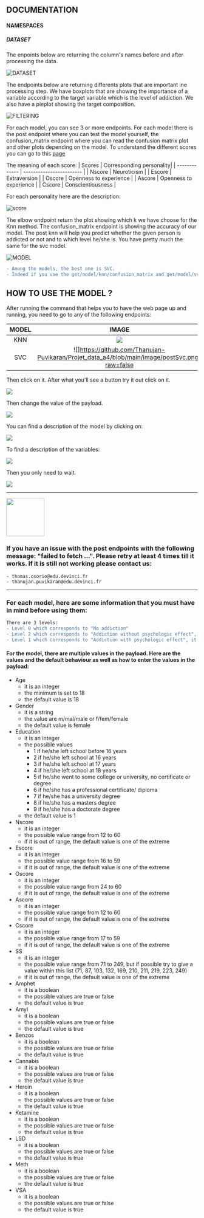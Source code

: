 ## DOCUMENTATION

#### NAMESPACES
##### DATASET
The enpoints below are returning the column's names before and after processing the data.

![DATASET](https://github.com/Thanujan-Puvikaran/Projet_data_a4/blob/main/image/dataset.png?raw=false)


The endpoints below are returning differents plots that are important ine processing step. We have boxplots that are showing the importance of a variable according to the target variable which is the level of addiction. We also have a pieplot showing the target composition.

![FILTERING](https://github.com/Thanujan-Puvikaran/Projet_data_a4/blob/main/image/filtering.png?raw=false)



For each model, you can see 3 or more endpoints. For each model there is the post endpoint where you can test the model yourself, the confusion_matrix endpoint where you can read the confusion matrix plot and other plots depending on the model. To understand the different scores you can go to this [page](https://en.wikipedia.org/wiki/Revised_NEO_Personality_Inventory?fbclid=IwAR3E5_5whyAQGpsvxHmNtFuPYJGYA6YU9KYT4VodBh8RkTjpwy28owNUWOc)




The meaning of each score:
| Scores        | Corresponding personality|
| ------------- | ------------------------ |
| Nscore        | Neuroticism              |
| Escore        | Extraversion             |
| Oscore        | Openness to experience   |
| Ascore        | Openness to experience   |
| Cscore        | Conscientiousness        |

For each personality here are the description:

![score](https://github.com/Thanujan-Puvikaran/Projet_data_a4/blob/main/image/score.png?raw=false)



The elbow endpoint return the plot showing which k we have choose for the Knn method.
The confusion_matrix endpoint is showing the accuracy of our model.
The post knn will help you predict whether the given person is addicted or not and to which level he/she is. You have pretty much the same for the svc model.

![MODEL](https://github.com/Thanujan-Puvikaran/Projet_data_a4/blob/main/image/model.png?raw=false)


```diff
- Among the models, the best one is SVC. 
- Indeed if you use the get/model/knn/confusion_matrix and get/model/svc/confusion_matrix, you can see that svc is more accurate.
```
## HOW TO USE THE MODEL ?

After running the command that helps you to have the web page up and running, you need to go to any of the following endpoints:

| MODEL           | IMAGE                      |
| :-------------: | :------------------------: |
|    KNN          | ![](https://github.com/Thanujan-Puvikaran/Projet_data_a4/blob/main/image/postKnn.png?raw=false)              |
|    SVC          | ![]https://github.com/Thanujan-Puvikaran/Projet_data_a4/blob/main/image/postSvc.png?raw=false             |

Then click on it. After what you'll see a button try it out click on it.

![](https://github.com/Thanujan-Puvikaran/Projet_data_a4/blob/main/image/postKnntryitout.png?raw=false)

Then change the value of the payload. 

![](https://github.com/Thanujan-Puvikaran/Projet_data_a4/blob/main/image/postKnnpayload.png?raw=false)

You can find a description of the model by clicking on:

![](https://github.com/Thanujan-Puvikaran/Projet_data_a4/blob/main/image/postKnnmodel.png?raw=false)

To find a description of the variables:

![](https://github.com/Thanujan-Puvikaran/Projet_data_a4/blob/main/image/postKnndescription.png?raw=false)

Then you only need to wait.       

![](https://github.com/Thanujan-Puvikaran/Projet_data_a4/blob/main/image/postKnnresult.png?raw=false)


----------------------------------------------------------
<p float="left">
  <img src="image/attention.png" width="100" />
</p>

### If you have an issue with the post endpoints with the following message: "failed to fetch ...". Please retry at least 4 times till it works. If it is still not working please contact us: 
    - thomas.osorio@edu.devinci.fr
    - thanujan.puvikaran@edu.devinci.fr 
----------------------------------------------------------
### For each model, here are some information that you must have in mind before using them:

```diff
There are 3 levels: 
- Level 0 which corresponds to "No addiction"
- Level 2 which corresponds to "Addiction without psychologic effect", it means that there is no violent behavior from the person
- Level 1 which corresponds to "Addiction with psychologic effect", it means that the person is violent
```

#### For the model, there are multiple values in the payload. Here are the values and the default behaviour as well as how to enter the values in the payload:
- Age
    - it is an integer
    - the minimum is set to 18
    - the default value is 18 
- Gender
    - it is a string
    - the value are m/mal/male or f/fem/female
    - the default value is female
- Education
    - it is an integer
    - the possible values
        - 1 if he/she left school before 16 years
        - 2 if he/she left school at 16 years
        - 3 if he/she left school at 17 years
        - 4 if he/she left school at 18 years
        - 5 if he/she went to some college or university, no certificate or degree
        - 6 if he/she has a professional certificate/ diploma
        - 7 if he/she has a university degree
        - 8 if he/she has a masters degree
        - 9 if he/she has a doctorate degree
    - the default value is 1
- Nscore
    - it is an integer
    - the possible value range from 12 to 60
    - if it is out of range, the default value is one of the extreme
- Escore
    - it is an integer
    - the possible value range from 16 to 59
    - if it is out of range, the default value is one of the extreme
- Oscore
    - it is an integer
    - the possible value range from 24 to 60
    - if it is out of range, the default value is one of the extreme
- Ascore
    - it is an integer
    - the possible value range from 12 to 60
    - if it is out of range, the default value is one of the extreme
- Cscore
    - it is an integer
    - the possible value range from 17 to 59
    - if it is out of range, the default value is one of the extreme
- SS
    - it is an integer
    - the possible value range from 71 to 249, but if possible try to give a value within this list (71, 87, 103, 132, 169, 210, 211, 219, 223, 249)
    - if it is out of range, the default value is one of the extreme
- Amphet
    - it is a boolean
    - the possible values are true or false
    - the default value is true
- Amyl
    - it is a boolean
    - the possible values are true or false
    - the default value is true
- Benzos
    - it is a boolean
    - the possible values are true or false
    - the default value is true
- Cannabis
    - it is a boolean
    - the possible values are true or false
    - the default value is true
- Heroin
    - it is a boolean
    - the possible values are true or false
    - the default value is true
- Ketamine
    - it is a boolean
    - the possible values are true or false
    - the default value is true
- LSD
    - it is a boolean
    - the possible values are true or false
    - the default value is true
- Meth
    - it is a boolean
    - the possible values are true or false
    - the default value is true
- VSA
    - it is a boolean
    - the possible values are true or false
    - the default value is true

